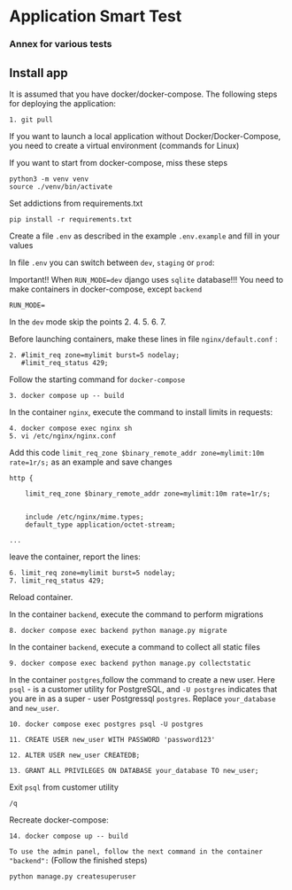 # Application Smart Test

### Annex for various tests

## Install app

It is assumed that you have docker/docker-compose.
The following steps for deploying the application:

    1. git pull

If you want to launch a local application without Docker/Docker-Compose, you need to create a virtual environment (commands for Linux)

If you want to start from docker-compose, miss these steps

    python3 -m venv venv
    source ./venv/bin/activate

Set addictions from requirements.txt

    pip install -r requirements.txt

Create a file `.env` as described in the example `.env.example` and fill in your values

In file `.env` you can switch between `dev`, `staging` or `prod`:

Important!! When `RUN_MODE=dev` django uses `sqlite` database!!! You need to make containers in docker-compose, except 
`backend` 

    RUN_MODE=

In the `dev` mode skip the points 2. 4. 5. 6. 7.

Before launching containers, make these lines in file `nginx/default.conf` :

    2. #limit_req zone=mylimit burst=5 nodelay;
       #limit_req_status 429;

Follow the starting command for `docker-compose`

    3. docker compose up -- build

In the container `nginx`, execute the command to install limits in requests:

    4. docker compose exec nginx sh
    5. vi /etc/nginx/nginx.conf

Add this code `limit_req_zone $binary_remote_addr zone=mylimit:10m rate=1r/s;` as an example and save changes

    http {

        limit_req_zone $binary_remote_addr zone=mylimit:10m rate=1r/s;
    

        include /etc/nginx/mime.types;
        default_type application/octet-stream;

    ...

leave the container, report the lines:

    6. limit_req zone=mylimit burst=5 nodelay;
    7. limit_req_status 429;

Reload container.

In the container `backend`, execute the command to perform migrations

    8. docker compose exec backend python manage.py migrate

In the container `backend`, execute a command to collect all static files

    9. docker compose exec backend python manage.py collectstatic

In the container `postgres`,follow the command to create a new user.
Here `psql` - is a customer utility for PostgreSQL, and `-U postgres` indicates that you are in as a super - user Postgressql `postgres`.
Replace `your_database` and `new_user`. 

    10. docker compose exec postgres psql -U postgres
    
    11. CREATE USER new_user WITH PASSWORD 'password123'

    12. ALTER USER new_user CREATEDB;

    13. GRANT ALL PRIVILEGES ON DATABASE your_database TO new_user;

Exit `psql` from customer utility

    /q

Recreate docker-compose:

    14. docker compose up -- build

`To use the admin panel, follow the next command in the container "backend":`
(Follow the finished steps)
 
    python manage.py createsuperuser
